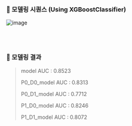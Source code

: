 ### 📌 모델링 시퀀스 (Using XGBoostClassifier)
![image](https://github.com/user-attachments/assets/cdea9047-10bc-48cf-a4fd-33beac07b037)

<br/><br/>

### 📌 모델링 결과

> model AUC : 0.8523 
> 
> P0_D0_model AUC : 0.8313
> 
> P0_D1_model AUC : 0.7712
> 
> P1_D0_model AUC : 0.8246
> 
> P1_D1_model AUC : 0.8072
